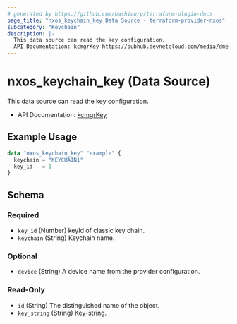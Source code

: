 ```yaml
---
# generated by https://github.com/hashicorp/terraform-plugin-docs
page_title: "nxos_keychain_key Data Source - terraform-provider-nxos"
subcategory: "Keychain"
description: |-
  This data source can read the key configuration.
  API Documentation: kcmgrKey https://pubhub.devnetcloud.com/media/dme-docs-10-2-2/docs/Security%20and%Policing/kcmgr:kcmgrKey/
---
```


# nxos_keychain_key (Data Source)

This data source can read the key configuration.

- API Documentation: [kcmgrKey](https://pubhub.devnetcloud.com/media/dme-docs-10-2-2/docs/Security%20and%Policing/kcmgr:kcmgrKey/)

## Example Usage

```terraform
data "nxos_keychain_key" "example" {
  keychain = "KEYCHAIN1"
  key_id   = 1
}
```

<!-- schema generated by tfplugindocs -->
## Schema

### Required

- `key_id` (Number) keyId of classic key chain.
- `keychain` (String) Keychain name.

### Optional

- `device` (String) A device name from the provider configuration.

### Read-Only

- `id` (String) The distinguished name of the object.
- `key_string` (String) Key-string.
